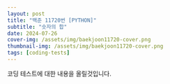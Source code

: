 ```yaml
---
layout: post
title: "백준 11720번 [PYTHON]"
subtitle: "숫자의 합"
date: 2024-07-26
cover-img: /assets/img/baekjoon11720-cover.png
thumbnail-img: /assets/img/baekjoon11720-cover.png
tags: [coding-tests]
---
```


코딩 테스트에 대한 내용을 올릴것입니다.
